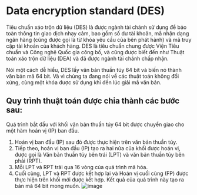 # Data encryption standard (DES)
Tiêu chuẩn xáo trộn dữ liệu (DES) là được ngành tài chánh sử dụng để bảo toàn thông tin giao dịch nhạy cảm, bao gồm số dư tài khoản, mã nhận dạng ngân hàng (cũng được gọi là từ khóa yêu cầu của bên phát hành) và mã truy cập tài khoản của khách hàng. DES là tiêu chuẩn chung được Viện Tiêu chuẩn và Công nghệ Quốc gia công bố, và cũng được biết đến như Thuật toán xáo trộn dữ liệu (DEA) và đã được ngành tài chánh chấp nhận.

Nói một cách dễ hiểu, DES lấy văn bản thuần túy 64 bit và biến nó thành văn bản mã 64 bit. Và vì chúng ta đang nói về các thuật toán không đối xứng, cùng một khóa được sử dụng khi đến lúc giải mã văn bản.

## **Quy trình thuật toán được chia thành các bước sau:**

Quá trình bắt đầu với khối văn bản thuần túy 64 bit được chuyển giao cho một hàm hoán vị (IP) ban đầu.
1. Hoán vị ban đầu (IP) sau đó được thực hiện trên văn bản thuần túy.
2. Tiếp theo, hoán vị ban đầu (IP) tạo ra hai nửa của khối được hoán vị, được gọi là Văn bản thuần túy bên trái (LPT) và văn bản thuần túy bên phải (RPT).
3. Mỗi LPT và RPT trải qua 16 vòng của quá trình mã hóa.
4. Cuối cùng, LPT và RPT được kết hợp lại và Hoán vị cuối cùng (FP) được thực hiện trên khối mới được kết hợp.
Kết quả của quá trình này tạo ra bản mã 64 bit mong muốn.
![image](https://user-images.githubusercontent.com/49734716/159734821-020bac94-874e-4844-bfcc-2273d2d0d14f.png)

